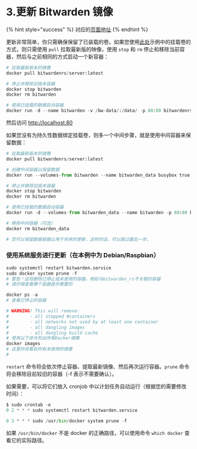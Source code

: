 # 3.更新 Bitwarden 镜像

{% hint style="success" %}
对应的[页面地址](https://github.com/dani-garcia/bitwarden_rs/wiki/Updating-the-bitwarden-image)
{% endhint %}

更新非常简单，你只需确保保留了已装载的卷。如果您使用[此处](starting-a-container.md)示例中的挂载卷的方式，则只需使用 `pull` 拉取最新版的映像，使用 `stop` 和 `rm` 停止和移除当前容器，然后与之前相同的方式启动一个新容器：

```python
# 拉取最新版本的镜像
docker pull bitwardenrs/server:latest

# 停止并移除旧版本容器
docker stop bitwarden
docker rm bitwarden

# 使用已挂载的数据启动容器
docker run -d --name bitwarden -v /bw-data/:/data/ -p 80:80 bitwardenrs/server:latest
```

然后访问 [http://localhost:80](http://localhost/)

如果您没有为持久性数据绑定挂载卷，则多一个中间步骤，就是使用中间容器来保留数据：

```python
# 拉取最新版本的镜像
docker pull bitwardenrs/server:latest

# 创建中间容器以保留数据
docker run --volumes-from bitwarden --name bitwarden_data busybox true

# 停止并移除旧版本容器
docker stop bitwarden
docker rm bitwarden

# 使用已挂载的数据启动容器
docker run -d --volumes-from bitwarden_data --name bitwarden -p 80:80 bitwardenrs/server:latest

# 移除中间容器（可选）
docker rm bitwarden_data

# 您可以保留数据容器以用于将来的更新，这样的话，可以跳过最后一步。
```

### 使用系统服务进行更新（在本例中为 Debian/Raspbian）

```python
sudo systemctl restart bitwarden.service
sudo docker system prune -f
# 警告！这将删除已停止或未使用的容器，例如与bitwarden_rs不关联的容器
# 请仔细查看哪个容器是你需要的

docker ps -a
# 查看已停止的容器

# WARNING! This will remove:
#        - all stopped #containers
#        - all networks not used by at least one container
#        - all dangling images
#        - all dangling build cache
# 使用以下命令列出所有Docker镜像
docker images
# 这里你将看到所有未使用的镜像
#
```

`restart` 命令将会依次停止容器、提取最新镜像、然后再次运行容器。`prune` 命令将会移除目前较旧的容器（-f 表示不需要确认）。

如果需要，可以将它们放入 cronjob 中以计划任务自动运行（根据您的需要修改时间）：

```python
$ sudo crontab -e
0 2 * * * sudo systemctl restart bitwarden.service

0 3 * * * sudo /usr/bin/docker system prune -f
```

如果 `/usr/bin/docker` 不是 docker 的正确路径，可以使用命令 `which docker` 查看它的实际路径。


